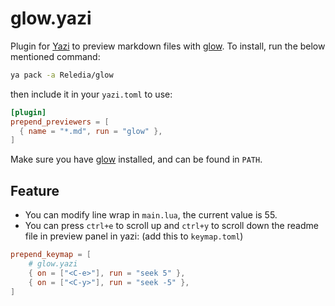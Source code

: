 # glow.yazi

Plugin for [Yazi](https://github.com/sxyazi/yazi) to preview markdown files with [glow](https://github.com/charmbracelet/glow). To install, run the below mentioned command:

```bash
ya pack -a Reledia/glow
```

then include it in your `yazi.toml` to use:

```toml
[plugin]
prepend_previewers = [
  { name = "*.md", run = "glow" },
]
```

Make sure you have [glow](https://github.com/charmbracelet/glow) installed, and can be found in `PATH`.

## Feature

+ You can modify line wrap in `main.lua`, the current value is 55.
+ You can press `ctrl+e` to scroll up and `ctrl+y` to scroll down the readme file in preview panel in yazi: (add this to `keymap.toml`)
```toml
prepend_keymap = [
    # glow.yazi
    { on = ["<C-e>"], run = "seek 5" },
    { on = ["<C-y>"], run = "seek -5" },
]
```
